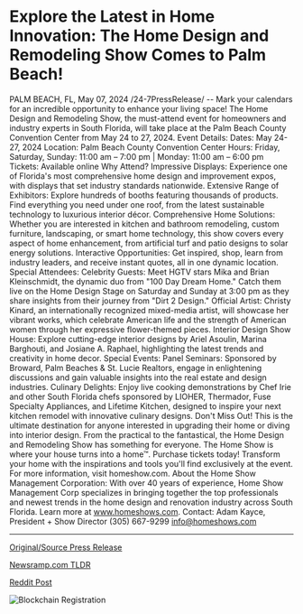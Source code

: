 # Explore the Latest in Home Innovation: The Home Design and Remodeling Show Comes to Palm Beach!

PALM BEACH, FL, May 07, 2024 /24-7PressRelease/ -- Mark your calendars for an incredible opportunity to enhance your living space! The Home Design and Remodeling Show, the must-attend event for homeowners and industry experts in South Florida, will take place at the Palm Beach County Convention Center from May 24 to 27, 2024.   Event Details: Dates: May 24-27, 2024  Location: Palm Beach County Convention Center  Hours: Friday, Saturday, Sunday: 11:00 am – 7:00 pm | Monday: 11:00 am – 6:00 pm  Tickets: Available online   Why Attend?  Impressive Displays: Experience one of Florida's most comprehensive home design and improvement expos, with displays that set industry standards nationwide.   Extensive Range of Exhibitors: Explore hundreds of booths featuring thousands of products. Find everything you need under one roof, from the latest sustainable technology to luxurious interior décor.   Comprehensive Home Solutions:  Whether you are interested in kitchen and bathroom remodeling, custom furniture, landscaping, or smart home technology, this show covers every aspect of home enhancement, from artificial turf and patio designs to solar energy solutions.   Interactive Opportunities: Get inspired, shop, learn from industry leaders, and receive instant quotes, all in one dynamic location.   Special Attendees:  Celebrity Guests: Meet HGTV stars Mika and Brian Kleinschmidt, the dynamic duo from "100 Day Dream Home." Catch them live on the Home Design Stage on Saturday and Sunday at 3:00 pm as they share insights from their journey from "Dirt 2 Design."  Official Artist: Christy Kinard, an internationally recognized mixed-media artist, will showcase her vibrant works, which celebrate American life and the strength of American women through her expressive flower-themed pieces.  Interior Design Show House: Explore cutting-edge interior designs by Ariel Asoulin, Marina Barghouti, and Josiane A. Raphael, highlighting the latest trends and creativity in home decor.  Special Events:  Panel Seminars: Sponsored by Broward, Palm Beaches & St. Lucie Realtors, engage in enlightening discussions and gain valuable insights into the real estate and design industries.   Culinary Delights: Enjoy live cooking demonstrations by Chef Irie and other South Florida chefs sponsored by LIOHER, Thermador, Fuse Specialty Appliances, and Lifetime Kitchen, designed to inspire your next kitchen remodel with innovative culinary designs.   Don't Miss Out!  This is the ultimate destination for anyone interested in upgrading their home or diving into interior design. From the practical to the fantastical, the Home Design and Remodeling Show has something for everyone. The Home Show is where your house turns into a home™.   Purchase tickets today! Transform your home with the inspirations and tools you'll find exclusively at the event.  For more information, visit homeshow.com.  About the Home Show Management Corporation: With over 40 years of experience, Home Show Management Corp specializes in bringing together the top professionals and newest trends in the home design and renovation industry across South Florida. Learn more at www.homeshows.com.   Contact: Adam Kayce, President + Show Director  (305) 667-9299  info@homeshows.com 

---

[Original/Source Press Release](https://newlive.24-7pressrelease.com/press-release/510680/explore-the-latest-in-home-innovation-the-home-design-and-remodeling-show-comes-to-palm-beach)
                    

[Newsramp.com TLDR](None) 



[Reddit Post](https://www.reddit.com/r/newsramp/comments/1cpq9w6/home_design_and_remodeling_show_coming_to_palm/) 



![Blockchain Registration](https://cdn.newsramp.app/24-7PressRelease/qrcode/245/11/paleM9RF.webp)